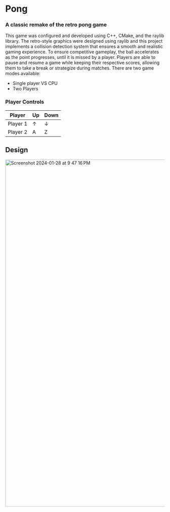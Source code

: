 # Pong
### A classic remake of the retro pong game
This game was configured and developed using C++, CMake, and the raylib library. 
The retro-style graphics were designed using raylib and this project implements a collision 
detection system that ensures a smooth and realistic gaming experience.
To ensure competitive gameplay, the ball accelerates as the point progresses, until it is missed by a player.
Players are able to pause and resume a game while keeping their respective scores, allowing 
them to take a break or strategize during matches.
There are two game modes available: 
- Single player VS CPU
- Two Players

### Player Controls
| Player  |  Up  | Down |
|---------|------|------|
|Player 1 | ↑    | ↓    |
|Player 2 | A    | Z    |

## Design
<img width="1093" alt="Screenshot 2024-01-28 at 9 47 16 PM" src="https://github.com/ashwu11/pong/assets/134242218/b994b533-9216-41e4-8421-8f376c84f9d4">
